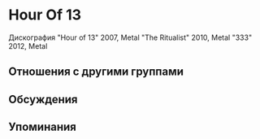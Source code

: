 # Hour Of 13

Дискография
"Hour of 13" 2007, Metal
"The Ritualist" 2010, Metal
"333" 2012, Metal

## Отношения с другими группами


## Обсуждения


## Упоминания

